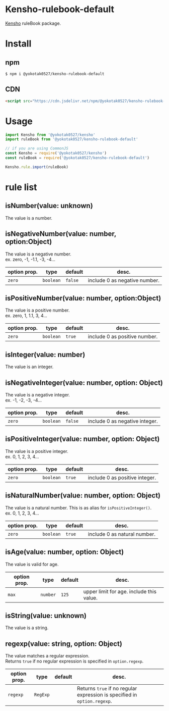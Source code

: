 # Kensho-rulebook-default

[Kensho](https://www.npmjs.com/package/@yokotak0527/kensho) ruleBook package.

# Install

## npm

```
$ npm i @yokotak0527/kensho-rulebook-default
```

## CDN

```html
<script src="https://cdn.jsdelivr.net/npm/@yokotak0527/kensho-rulebook-default/dist/bundle.iife.min.js"></script>
```

# Usage

```js
import Kensho from '@yokotak0527/kensho'
import ruleBook from '@yokotak0527/kensho-rulebook-default'

// if you are using CommonJS
const Kensho = require('@yokotak0527/kensho')
const ruleBook = require('@yokotak0527/kensho-rulebook-default')

Kensho.rule.import(ruleBook)
```

# rule list

## isNumber(value: unknown)

The value is a number.

## isNegativeNumber(value: number, option:Object)

The value is a negative number.  
ex. zero, -1, -1.1, -3, -4...

| option prop. | type      | default | desc. |
|--------------|-----------|---------|-------|
| `zero`       | `boolean` | `false` | include 0 as negative number. |

## isPositiveNumber(value: number, option:Object)

The value is a positive number.  
ex. zero, 1, 1.1, 3, 4...

| option prop. | type      | default | desc. |
|--------------|-----------|---------|-------|
| `zero`       | `boolean` | `true`  | include 0 as positive number. |

## isInteger(value: number)

The value is an integer.

## isNegativeInteger(value: number, option: Object)

The value is a negative integer.  
ex. -1, -2, -3, -4...

| option prop. | type      | default | desc. |
|--------------|-----------|---------|-------|
| `zero`       | `boolean` | `false` | include 0 as negative integer. |

## isPositiveInteger(value: number, option: Object)

The value is a positive integer.  
ex. 0, 1, 2, 3, 4...

| option prop. | type      | default | desc. |
|--------------|-----------|---------|-------|
| `zero`       | `boolean` | `true`  | include 0 as positive integer. |

## isNaturalNumber(value: number, option: Object)

The value is a natural number. This is as alias for `isPositiveInteger()`.  
ex. 0, 1, 2, 3, 4...

| option prop. | type      | default | desc. |
|--------------|-----------|---------|-------|
| `zero`       | `boolean` | `true`  | include 0 as natural number. |

## isAge(value: number, option: Object)

The value is valid for age.

| option prop. | type      | default | desc. |
|--------------|-----------|---------|-------|
| `max`        | `number`  | `125`   | upper limit for age. include this value. |

## isString(value: unknown)

The value is a string.

## regexp(value: string, option: Object)

The value matches a regular expression.   
Returns `true` if no regular expression is specified in `option.regexp`.

| option prop. | type      | default | desc. |
|--------------|-----------|---------|-------|
| `regexp`     | `RegExp`  |         | Returns `true` if no regular expression is specified in `option.regexp`. |